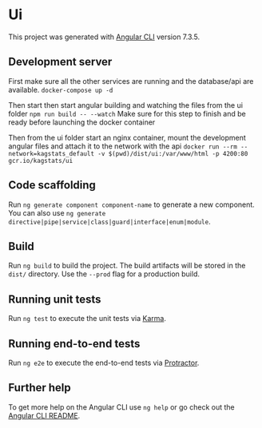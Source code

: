 # Ui

This project was generated with [Angular CLI](https://github.com/angular/angular-cli) version 7.3.5.

## Development server

First make sure all the other services are running and the database/api are available.
`docker-compose up -d`

Then start then start angular building and watching the files from the ui folder
`npm run build -- --watch`
Make sure for this step to finish and be ready before launching the docker container

Then from the ui folder start an nginx container, mount the development angular files and attach it to the network with the api
`docker run --rm --network=kagstats_default -v $(pwd)/dist/ui:/var/www/html -p 4200:80 gcr.io/kagstats/ui`


## Code scaffolding

Run `ng generate component component-name` to generate a new component. You can also use `ng generate directive|pipe|service|class|guard|interface|enum|module`.

## Build

Run `ng build` to build the project. The build artifacts will be stored in the `dist/` directory. Use the `--prod` flag for a production build.

## Running unit tests

Run `ng test` to execute the unit tests via [Karma](https://karma-runner.github.io).

## Running end-to-end tests

Run `ng e2e` to execute the end-to-end tests via [Protractor](http://www.protractortest.org/).

## Further help

To get more help on the Angular CLI use `ng help` or go check out the [Angular CLI README](https://github.com/angular/angular-cli/blob/master/README.md).
